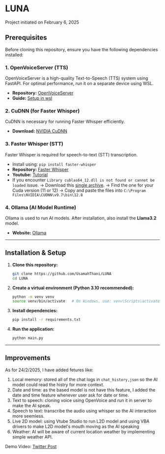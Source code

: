 # LUNA

Project initiated on February 6, 2025

## Prerequisites
Before cloning this repository, ensure you have the following dependencies installed:

### 1. OpenVoiceServer (TTS)
OpenVoiceServer is a high-quality Text-to-Speech (TTS) system using FastAPI. For optimal performance, run it on a separate device using WSL.
- **Repository:** [OpenVoiceServer](https://github.com/ValyrianTech/OpenVoice_server)
- **Guide:** [Setup in wsl](https://github.com/UsamahThani/LUNA/blob/main/guide/OpenVoiceServer_Guide.md)

### 2. CuDNN (for Faster Whisper)
CuDNN is necessary for running Faster Whisper efficiently.
- **Download:** [NVIDIA CuDNN](https://developer.nvidia.com/cudnn)


### 3. Faster Whisper (STT)
Faster Whisper is required for speech-to-text (STT) transcription.
- Install using: `pip install faster-whisper`
- **Repository:** [Faster Whisper](https://github.com/SYSTRAN/faster-whisper)
- **Youtube:** [Tutorial](https://www.youtube.com/watch?v=CfSGIj9QECc)
- If you encounter `Library cublas64_12.dll is not found or cannot be loaded` issue.
  -> Download this [single archive](https://github.com/Purfview/whisper-standalone-win/releases/tag/libs).
  -> Find the one for your Cuda version (11 or 12)
  -> Copy and paste the files into `C:\Program Files\NVIDIA\CUDNN\v9.7\bin\12.8`

### 4. Ollama (AI Model Runtime)
Ollama is used to run AI models. After installation, also install the **Llama3.2** model.
- **Website:** [Ollama](https://ollama.com/)

---
## Installation & Setup

1. **Clone this repository:**
   ```sh
   git clone https://github.com/UsamahThani/LUNA
   cd LUNA
   ```

2. **Create a virtual environment (Python 3.10 recommended):**
   ```sh
   python -m venv venv
   source venv/bin/activate   # On Windows, use: venv\Scripts\activate
   ```

3. **Install dependencies:**
   ```sh
   pip install -r requirements.txt
   ```

4. **Run the application:**
   ```sh
   python main.py
   
---
## Improvements

As for 24/2/2025, I have added fetures like:
1. Local memory: stored all of the chat logs in `chat_history,json` so the AI model could read the histry for more context.
2. Date and time: as the based model is not have this feature, I added the date and time feature whenever user ask for date or time.
3. Text to speech: cloning voice using OpenVoice and run it in server to make the AI speak.
4. Speech to text: transcribe the audio using whisper so the AI interaction more seemless.
5. Live 2D model: using Vtube Studio to run L2D model and using VBA drivers to make L2D model's mouth moving as the AI speaking
6. Weather: AI will be aware of current location weather by implementing simple weather API.

Demo Video: [Twitter Post](https://shorturl.at/n4v8n)
